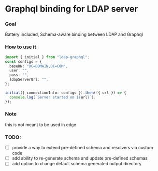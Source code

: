 # Graphql binding for LDAP server

### Goal

Battery included, Schema-aware binding between LDAP and Graphql

### How to use it

```ts
import { initial } from "ldap-graphql";
const configs = {
  baseDN: "DC=DOMAIN,DC=COM",
  user: "",
  pass: "",
  ldapServerUrl: "",
};

initial({ connectionInfo: configs }).then(({ url }) => {
  console.log(`Server started on ${url}`);
});
```

### Note

this is not meant to be used in edge

### TODO:

- [ ] provide a way to extend pre-defined schema and resolvers via custom code
- [ ] add ability to re-generate schema and update pre-defined schemas
- [ ] add option to change default schema generated output directory
